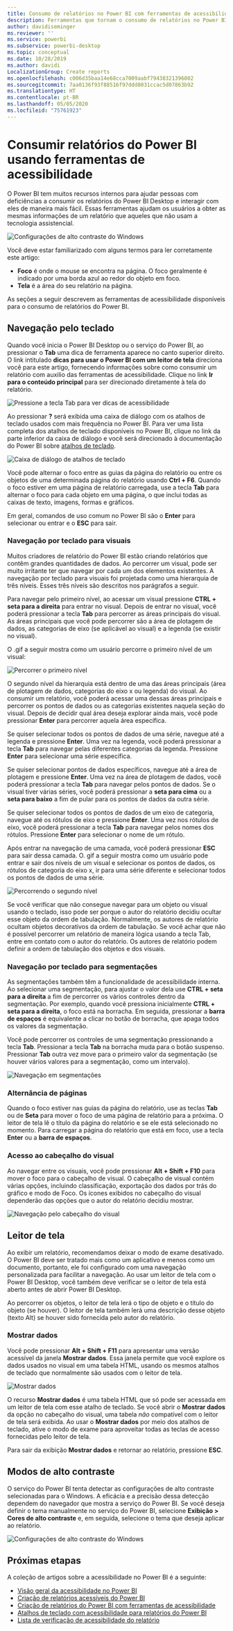 ```yaml
---
title: Consumo de relatórios no Power BI com ferramentas de acessibilidade
description: Ferramentas que tornam o consumo de relatórios no Power BI acessível
author: davidiseminger
ms.reviewer: ''
ms.service: powerbi
ms.subservice: powerbi-desktop
ms.topic: conceptual
ms.date: 10/28/2019
ms.author: davidi
LocalizationGroup: Create reports
ms.openlocfilehash: c006d35baa14e68cca7009aabf79438321396802
ms.sourcegitcommit: 7aa0136f93f88516f97ddd8031ccac5d07863b92
ms.translationtype: HT
ms.contentlocale: pt-BR
ms.lasthandoff: 05/05/2020
ms.locfileid: "75761923"
---
```

# <a name="consume-power-bi-reports-by-using-accessibility-features"></a>Consumir relatórios do Power BI usando ferramentas de acessibilidade
O Power BI tem muitos recursos internos para ajudar pessoas com deficiências a consumir os relatórios do Power BI Desktop e interagir com eles de maneira mais fácil. Essas ferramentas ajudam os usuários a obter as mesmas informações de um relatório que aqueles que não usam a tecnologia assistencial.

![Configurações de alto contraste do Windows](media/desktop-accessibility/accessibility-consuming-tools-01.png)

Você deve estar familiarizado com alguns termos para ler corretamente este artigo:

* **Foco** é onde o mouse se encontra na página. O foco geralmente é indicado por uma borda azul ao redor do objeto em foco.
* **Tela** é a área do seu relatório na página.

As seções a seguir descrevem as ferramentas de acessibilidade disponíveis para o consumo de relatórios do Power BI.

## <a name="keyboard-navigation"></a>Navegação pelo teclado

Quando você inicia o Power BI Desktop ou o serviço do Power BI, ao pressionar o **Tab** uma dica de ferramenta aparece no canto superior direito. O link intitulado **dicas para usar o Power BI com um leitor de tela** direciona você para este artigo, fornecendo informações sobre como consumir um relatório com auxilio das ferramentas de acessibilidade. Clique no link **Ir para o conteúdo principal** para ser direcionado diretamente à tela do relatório.

![Pressione a tecla Tab para ver dicas de acessibilidade](media/desktop-accessibility/accessibility-consuming-tools-02.png)

Ao pressionar **?** será exibida uma caixa de diálogo com os atalhos de teclado usados com mais frequência no Power BI. Para ver uma lista completa dos atalhos de teclado disponíveis no Power BI, clique no link da parte inferior da caixa de diálogo e você será direcionado à documentação do Power BI sobre [atalhos de teclado](desktop-accessibility-keyboard-shortcuts.md).

![Caixa de diálogo de atalhos de teclado](media/desktop-accessibility/accessibility-consuming-tools-03.png)

Você pode alternar o foco entre as guias da página do relatório ou entre os objetos de uma determinada página do relatório usando **Ctrl + F6**. Quando o foco estiver em uma página de relatório carregada, use a tecla **Tab** para alternar o foco para cada objeto em uma página, o que inclui todas as caixas de texto, imagens, formas e gráficos. 

Em geral, comandos de uso comum no Power BI são o **Enter** para selecionar ou entrar e o **ESC** para sair.

### <a name="keyboard-navigation-for-visuals"></a>Navegação por teclado para visuais

Muitos criadores de relatório do Power BI estão criando relatórios que contêm grandes quantidades de dados. Ao percorrer um visual, pode ser muito irritante ter que navegar por cada um dos elementos existentes. A navegação por teclado para visuais foi projetada como uma hierarquia de três níveis. Esses três níveis são descritos nos parágrafos a seguir.

Para navegar pelo primeiro nível, ao acessar um visual pressione **CTRL + seta para a direita** para entrar no visual. Depois de entrar no visual, você poderá pressionar a tecla **Tab** para percorrer as áreas principais do visual. As áreas principais que você pode percorrer são a área de plotagem de dados, as categorias de eixo (se aplicável ao visual) e a legenda (se existir no visual).

O .gif a seguir mostra como um usuário percorre o primeiro nível de um visual:

![Percorrer o primeiro nível](media/desktop-accessibility/accessibility-consuming-tools-04.gif)

O segundo nível da hierarquia está dentro de uma das áreas principais (área de plotagem de dados, categorias do eixo x ou legenda) do visual. Ao consumir um relatório, você poderá acessar uma dessas áreas principais e percorrer os pontos de dados ou as categorias existentes naquela seção do visual. Depois de decidir qual área deseja explorar ainda mais, você pode pressionar **Enter** para percorrer aquela área específica.

Se quiser selecionar todos os pontos de dados de uma série, navegue até a legenda e pressione **Enter**. Uma vez na legenda, você poderá pressionar a tecla **Tab** para navegar pelas diferentes categorias da legenda. Pressione **Enter** para selecionar uma série específica.

Se quiser selecionar pontos de dados específicos, navegue até a área de plotagem e pressione **Enter**. Uma vez na área de plotagem de dados, você poderá pressionar a tecla **Tab** para navegar pelos pontos de dados. Se o visual tiver várias séries, você poderá pressionar a **seta para cima** ou a **seta para baixo** a fim de pular para os pontos de dados da outra série.

Se quiser selecionar todos os pontos de dados de um eixo de categoria, navegue até os rótulos de eixo e pressione **Enter**. Uma vez nos rótulos de eixo, você poderá pressionar a tecla **Tab** para navegar pelos nomes dos rótulos. Pressione **Enter** para selecionar o nome de um rótulo.

Após entrar na navegação de uma camada, você poderá pressionar **ESC** para sair dessa camada. O. gif a seguir mostra como um usuário pode entrar e sair dos níveis de um visual e selecionar os pontos de dados, os rótulos de categoria do eixo x, ir para uma série diferente e selecionar todos os pontos de dados de uma série.

![Percorrendo o segundo nível](media/desktop-accessibility/accessibility-consuming-tools-05.gif)

Se você verificar que não consegue navegar para um objeto ou visual usando o teclado, isso pode ser porque o autor do relatório decidiu ocultar esse objeto da ordem de tabulação. Normalmente, os autores de relatório ocultam objetos decorativos da ordem de tabulação. Se você achar que não é possível percorrer um relatório de maneira lógica usando a tecla Tab, entre em contato com o autor do relatório. Os autores de relatório podem definir a ordem de tabulação dos objetos e dos visuais.

### <a name="keyboard-navigation-for-slicers"></a>Navegação por teclado para segmentações

As segmentações também têm a funcionalidade de acessibilidade interna. Ao selecionar uma segmentação, para ajustar o valor dela use **CTRL + seta para a direita** a fim de percorrer os vários controles dentro da segmentação. Por exemplo, quando você pressiona inicialmente **CTRL + seta para a direita**, o foco está na borracha. Em seguida, pressionar a **barra de espaços** é equivalente a clicar no botão de borracha, que apaga todos os valores da segmentação.

Você pode percorrer os controles de uma segmentação pressionando a tecla **Tab**. Pressionar a tecla **Tab** na borracha muda para o botão suspenso. Pressionar **Tab** outra vez move para o primeiro valor da segmentação (se houver vários valores para a segmentação, como um intervalo).

![Navegação em segmentações](media/desktop-accessibility/accessibility-consuming-tools-06.png)

### <a name="switching-pages"></a>Alternância de páginas

Quando o foco estiver nas guias da página do relatório, use as teclas **Tab** ou de **Seta** para mover o foco de uma página de relatório para a próxima. O leitor de tela lê o título da página do relatório e se ele está selecionado no momento. Para carregar a página do relatório que está em foco, use a tecla **Enter** ou a **barra de espaços**.

### <a name="accessing-the-visual-header"></a>Acesso ao cabeçalho do visual
Ao navegar entre os visuais, você pode pressionar **Alt + Shift + F10** para mover o foco para o cabeçalho de visual. O cabeçalho de visual contém várias opções, incluindo classificação, exportação dos dados por trás do gráfico e modo de Foco. Os ícones exibidos no cabeçalho do visual dependerão das opções que o autor do relatório decidiu mostrar.

![Navegação pelo cabeçalho do visual](media/desktop-accessibility/accessibility-consuming-tools-07.png)

## <a name="screen-reader"></a>Leitor de tela

Ao exibir um relatório, recomendamos deixar o modo de exame desativado. O Power BI deve ser tratado mais como um aplicativo e menos como um documento, portanto, ele foi configurado com uma navegação personalizada para facilitar a navegação. Ao usar um leitor de tela com o Power BI Desktop, você também deve verificar se o leitor de tela está aberto antes de abrir Power BI Desktop.

Ao percorrer os objetos, o leitor de tela lerá o tipo de objeto e o título do objeto (se houver). O leitor de tela também lerá uma descrição desse objeto (texto Alt) se houver sido fornecida pelo autor do relatório.

### <a name="show-data"></a>Mostrar dados
Você pode pressionar **Alt + Shift + F11** para apresentar uma versão acessível da janela **Mostrar dados**. Essa janela permite que você explore os dados usados no visual em uma tabela HTML, usando os mesmos atalhos de teclado que normalmente são usados com o leitor de tela.

![Mostrar dados](media/desktop-accessibility/accessibility-04.png)

O recurso **Mostrar dados** é uma tabela HTML que só pode ser acessada em um leitor de tela com esse atalho de teclado. Se você abrir o **Mostrar dados** da opção no cabeçalho do visual, uma tabela *não* compatível com o leitor de tela será exibida.  Ao usar o **Mostrar dados** por meio dos atalhos de teclado, ative o modo de exame para aproveitar todas as teclas de acesso fornecidas pelo leitor de tela.

Para sair da exibição **Mostrar dados** e retornar ao relatório, pressione **ESC**.

## <a name="high-contrast-modes"></a>Modos de alto contraste

O serviço do Power BI tenta detectar as configurações de alto contraste selecionadas para o Windows. A eficácia e a precisão dessa detecção dependem do navegador que mostra a serviço do Power BI. Se você deseja definir o tema manualmente no serviço do Power BI, selecione **Exibição > Cores de alto contraste** e, em seguida, selecione o tema que deseja aplicar ao relatório.

![Configurações de alto contraste do Windows](media/desktop-accessibility/accessibility-consuming-tools-01.png)


## <a name="next-steps"></a>Próximas etapas

A coleção de artigos sobre a acessibilidade no Power BI é a seguinte:

* [Visão geral da acessibilidade no Power BI](desktop-accessibility-overview.md) 
* [Criação de relatórios acessíveis do Power BI](desktop-accessibility-creating-reports.md) 
* [Criação de relatórios do Power BI com ferramentas de acessibilidade](desktop-accessibility-creating-tools.md)
* [Atalhos de teclado com acessibilidade para relatórios do Power BI](desktop-accessibility-keyboard-shortcuts.md)
* [Lista de verificação de acessibilidade do relatório](desktop-accessibility-creating-reports.md#report-accessibility-checklist)


